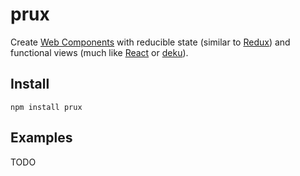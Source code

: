 # prux

Create [Web Components](https://customelements.io/) with reducible state (similar to [Redux](https://github.com/reactjs/redux)) and functional views (much like [React](https://facebook.github.io/react/) or [deku](https://github.com/anthonyshort/deku)).

## Install

```
npm install prux
```

## Examples

TODO
